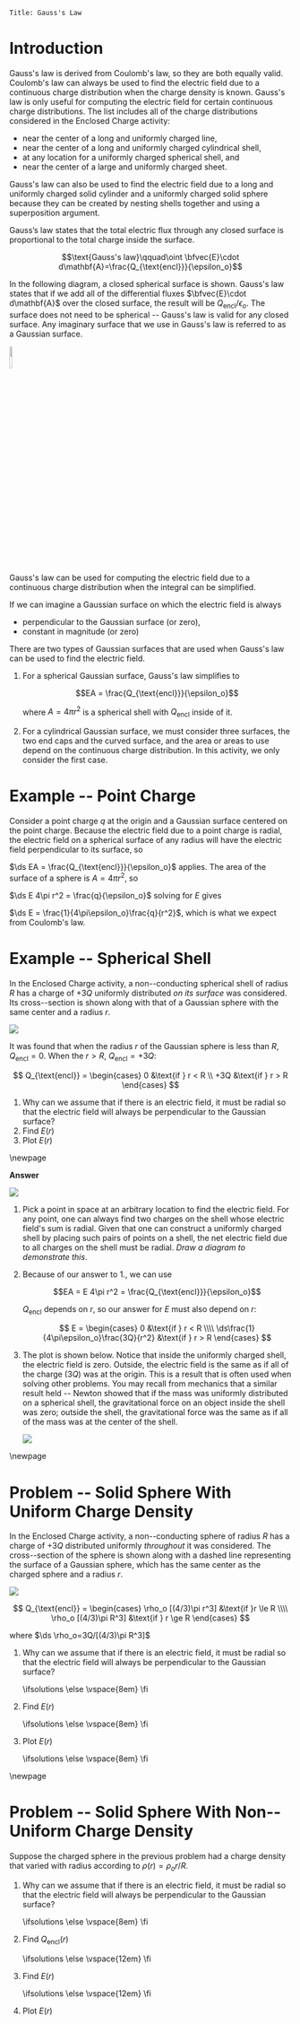```mdextension
Title: Gauss's Law
```

# Introduction

Gauss's law is derived from Coulomb's law, so they are both equally valid. Coulomb's law can always be used to find the electric field due to a continuous charge distribution when the charge density is known. Gauss's law is only useful for computing the electric field for certain continuous charge distributions. The list includes all of the charge distributions considered in the Enclosed Charge activity:

* near the center of a long and uniformly charged line,
* near the center of a long and uniformly charged cylindrical shell,
* at any location for a uniformly charged spherical shell, and
* near the center of a large and uniformly charged sheet.

Gauss's law can also be used to find the electric field due to a long and uniformly charged solid cylinder and a uniformly charged solid sphere because they can be created by nesting shells together and using a superposition argument.

Gauss’s law states that the total electric flux through any closed surface is proportional to the total charge inside the surface.

$$\text{Gauss's law}\qquad\oint \bfvec{E}\cdot d\mathbf{A}=\frac{Q_{\text{encl}}}{\epsilon_o}$$

In the following diagram, a closed spherical surface is shown. Gauss's law states that if we add all of the differential fluxes $\bfvec{E}\cdot d\mathbf{A}$ over the closed surface, the result will be ${Q_{\text{encl}}}/{\epsilon_o}$. The surface does not need to be spherical -- Gauss's law is valid for any closed surface. Any imaginary surface that we use in Gauss's law is referred to as a Gaussian surface.

<img src="figures/Flux_Differential.svg" width="10%"/>

Gauss's law can be used for computing the electric field due to a continuous charge distribution when the integral can be simplified.

If we can imagine a Gaussian surface on which the electric field is always

* perpendicular to the Gaussian surface (or zero),
* constant in magnitude (or zero)

There are two types of Gaussian surfaces that are used when Gauss's law can be used to find the electric field.

1. For a spherical Gaussian surface, Gauss's law simplifies to

   $$EA = \frac{Q_{\text{encl}}}{\epsilon_o}$$

   where $A=4\pi r^2$ is a spherical shell with $Q_{\text{encl}}$ inside of it.

2. For a cylindrical Gaussian surface, we must consider three surfaces, the two end caps and the curved surface, and the area or areas to use depend on the continuous charge distribution. In this activity, we only consider the first case.

# Example -- Point Charge

Consider a point charge $q$ at the origin and a Gaussian surface centered on the point charge. Because the electric field due to a point charge is radial, the electric field on a spherical surface of any radius will have the electric field perpendicular to its surface, so

$\ds EA = \frac{Q_{\text{encl}}}{\epsilon_o}$ applies. The area of the surface of a sphere is $A = 4\pi r^2$, so

$\ds E 4\pi r^2 = \frac{q}{\epsilon_o}$ solving for $E$ gives

$\ds E = \frac{1}{4\pi\epsilon_o}\frac{q}{r^2}$, which is what we expect from Coulomb's law.

# Example -- Spherical Shell

In the Enclosed Charge activity, a non--conducting spherical shell of radius $R$ has a charge of $+3Q$ uniformly distributed _on its surface_ was considered. Its cross--section is shown along with that of a Gaussian sphere with the same center and a radius $r$.

<img src="../Enclosed_Charge/figures/Spherical_Shell_Graph_Continuous.svg"/>

It was found that when the radius $r$ of the Gaussian sphere is less than $R$, $Q_{\text{encl}}=0$. When the $r>R$, $Q_{\text{encl}}=+3Q$:

   $$
   Q_{\text{encl}} = \begin{cases}
     0   &\text{if } r < R \\
     +3Q &\text{if } r > R
   \end{cases}
   $$

1. Why can we assume that if there is an electric field, it must be radial so that the electric field will always be perpendicular to the Gaussian surface?
2. Find $E(r)$
3. Plot $E(r)$

\newpage

**Answer**

<img src="../Enclosed_Charge/figures/Spherical_Shell_Graph_Continuous.svg"/>

1. Pick a point in space at an arbitrary location to find the electric field. For any point, one can always find two charges on the shell whose electric field's sum is radial. Given that one can construct a uniformly charged shell by placing such pairs of points on a shell, the net electric field due to all charges on the shell must be radial. _Draw a diagram to demonstrate this_.

2. Because of our answer to 1., we can use

   $$EA = E 4\pi r^2 = \frac{Q_{\text{encl}}}{\epsilon_o}$$

   $Q_{\text{encl}}$ depends on $r$, so our answer for $E$ must also depend on $r$:

   $$
   E = \begin{cases}
     0   &\text{if } r < R \\\\
     \ds\frac{1}{4\pi\epsilon_o}\frac{3Q}{r^2} &\text{if } r > R
   \end{cases}
   $$

3. The plot is shown below. Notice that inside the uniformly charged shell, the electric field is zero. Outside, the electric field is the same as if all of the charge ($3Q$) was at the origin. This is a result that is often used when solving other problems. You may recall from mechanics that a similar result held -- Newton showed that if the mass was uniformly distributed on a spherical shell, the gravitational force on an object inside the shell was zero; outside the shell, the gravitational force was the same as if all of the mass was at the center of the shell.

   <img src="figures/Spherical_Shell_Solution.svg"/>

\newpage

# Problem -- Solid Sphere With Uniform Charge Density

In the Enclosed Charge activity, a non--conducting sphere of radius $R$ has a charge of $+3Q$ distributed uniformly _throughout_ it was considered. The cross--section of the sphere is shown along with a dashed line representing the surface of a Gaussian sphere, which has the same center as the charged sphere and a radius $r$.

<img src="../Enclosed_Charge/figures/Solid_Sphere.svg"/>

$$
Q_{\text{encl}} = \begin{cases}
  \rho_o [(4/3)\pi r^3]   &\text{if  }r \le R \\\\
  \rho_o [(4/3)\pi R^3] &\text{if } r \ge R
\end{cases}
$$

where $\ds \rho_o=3Q/[(4/3)\pi R^3]$

1. Why can we assume that if there is an electric field, it must be radial so that the electric field will always be perpendicular to the Gaussian surface?

   \ifsolutions
   \else
   \vspace{8em}
   \fi

2. Find $E(r)$

   \ifsolutions
   \else
   \vspace{8em}
   \fi

3. Plot $E(r)$

   \ifsolutions
   \else
   \vspace{8em}
   \fi

\newpage

# Problem -- Solid Sphere With Non--Uniform Charge Density

Suppose the charged sphere in the previous problem had a charge density that varied with radius according to $\rho(r) = \rho_o r/R$.

1. Why can we assume that if there is an electric field, it must be radial so that the electric field will always be perpendicular to the Gaussian surface?

   \ifsolutions
   \else
   \vspace{8em}
   \fi

2. Find $Q_{\text{encl}}(r)$

   \ifsolutions
   \else
   \vspace{12em}
   \fi

3. Find $E(r)$

   \ifsolutions
   \else
   \vspace{12em}
   \fi

4. Plot $E(r)$
